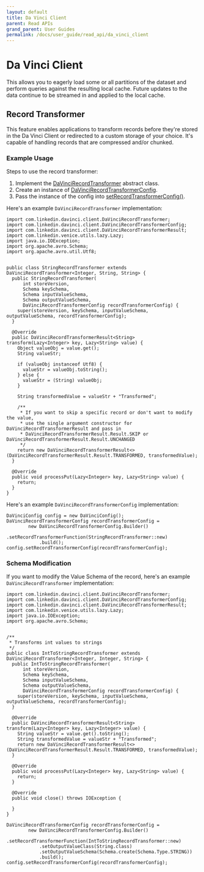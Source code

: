 ```yaml
---
layout: default
title: Da Vinci Client
parent: Read APIs
grand_parent: User Guides
permalink: /docs/user_guide/read_api/da_vinci_client
---
```


# Da Vinci Client
This allows you to eagerly load some or all partitions of the dataset and perform queries against the resulting local 
cache. Future updates to the data continue to be streamed in and applied to the local cache.

## Record Transformer
This feature enables applications to transform records before they're stored in the Da Vinci Client
or redirected to a custom storage of your choice.
It's capable of handling records that are compressed and/or chunked.

### Example Usage
Steps to use the record transformer:
1. Implement the 
[DaVinciRecordTransformer](http://venicedb.org/javadoc/com/linkedin/davinci/client/DaVinciRecordTransformer.html) 
abstract class.
2. Create an instance of [DaVinciRecordTransformerConfig](http://venicedb.org/javadoc/com/linkedin/davinci/client/DaVinciRecordTransformerConfig.html).
3. Pass the instance of the config into [setRecordTransformerConfig()](https://venicedb.org/javadoc/com/linkedin/davinci/client/DaVinciConfig.html#setRecordTransformerConfig(com.linkedin.davinci.client.DaVinciRecordTransformerConfig)).

Here's an example `DaVinciRecordTransformer` implementation:
```
import com.linkedin.davinci.client.DaVinciRecordTransformer;
import com.linkedin.davinci.client.DaVinciRecordTransformerConfig;
import com.linkedin.davinci.client.DaVinciRecordTransformerResult;
import com.linkedin.venice.utils.lazy.Lazy;
import java.io.IOException;
import org.apache.avro.Schema;
import org.apache.avro.util.Utf8;


public class StringRecordTransformer extends DaVinciRecordTransformer<Integer, String, String> {
  public StringRecordTransformer(
      int storeVersion,
      Schema keySchema,
      Schema inputValueSchema,
      Schema outputValueSchema,
      DaVinciRecordTransformerConfig recordTransformerConfig) {
    super(storeVersion, keySchema, inputValueSchema, outputValueSchema, recordTransformerConfig);
  }

  @Override
  public DaVinciRecordTransformerResult<String> transform(Lazy<Integer> key, Lazy<String> value) {
    Object valueObj = value.get();
    String valueStr;

    if (valueObj instanceof Utf8) {
      valueStr = valueObj.toString();
    } else {
      valueStr = (String) valueObj;
    }

    String transformedValue = valueStr + "Transformed";

    /**
     * If you want to skip a specific record or don't want to modify the value,
     * use the single argument constructor for DaVinciRecordTransformerResult and pass in
     * DaVinciRecordTransformerResult.Result.SKIP or DaVinciRecordTransformerResult.Result.UNCHANGED
     */
    return new DaVinciRecordTransformerResult<>(DaVinciRecordTransformerResult.Result.TRANSFORMED, transformedValue);
  }

  @Override
  public void processPut(Lazy<Integer> key, Lazy<String> value) {
    return;
  }
}

```

Here's an example `DaVinciRecordTransformerConfig` implementation:
```
DaVinciConfig config = new DaVinciConfig();
DaVinciRecordTransformerConfig recordTransformerConfig =
        new DaVinciRecordTransformerConfig.Builder()
            .setRecordTransformerFunction(StringRecordTransformer::new)
            .build();
config.setRecordTransformerConfig(recordTransformerConfig);
```

### Schema Modification
If you want to modify the Value Schema of the record, here's an example `DaVinciRecordTransformer` implementation:
```
import com.linkedin.davinci.client.DaVinciRecordTransformer;
import com.linkedin.davinci.client.DaVinciRecordTransformerConfig;
import com.linkedin.davinci.client.DaVinciRecordTransformerResult;
import com.linkedin.venice.utils.lazy.Lazy;
import java.io.IOException;
import org.apache.avro.Schema;


/**
 * Transforms int values to strings
 */
public class IntToStringRecordTransformer extends DaVinciRecordTransformer<Integer, Integer, String> {
  public IntToStringRecordTransformer(
      int storeVersion,
      Schema keySchema,
      Schema inputValueSchema,
      Schema outputValueSchema,
      DaVinciRecordTransformerConfig recordTransformerConfig) {
    super(storeVersion, keySchema, inputValueSchema, outputValueSchema, recordTransformerConfig);
  }

  @Override
  public DaVinciRecordTransformerResult<String> transform(Lazy<Integer> key, Lazy<Integer> value) {
    String valueStr = value.get().toString();
    String transformedValue = valueStr + "Transformed";
    return new DaVinciRecordTransformerResult<>(DaVinciRecordTransformerResult.Result.TRANSFORMED, transformedValue);
  }

  @Override
  public void processPut(Lazy<Integer> key, Lazy<String> value) {
    return;
  }

  @Override
  public void close() throws IOException {

  }
}
```

```
DaVinciRecordTransformerConfig recordTransformerConfig =
        new DaVinciRecordTransformerConfig.Builder()
            .setRecordTransformerFunction(IntToStringRecordTransformer::new)
            .setOutputValueClass(String.class)
            .setOutputValueSchema(Schema.create(Schema.Type.STRING))
            .build();
config.setRecordTransformerConfig(recordTransformerConfig);
```